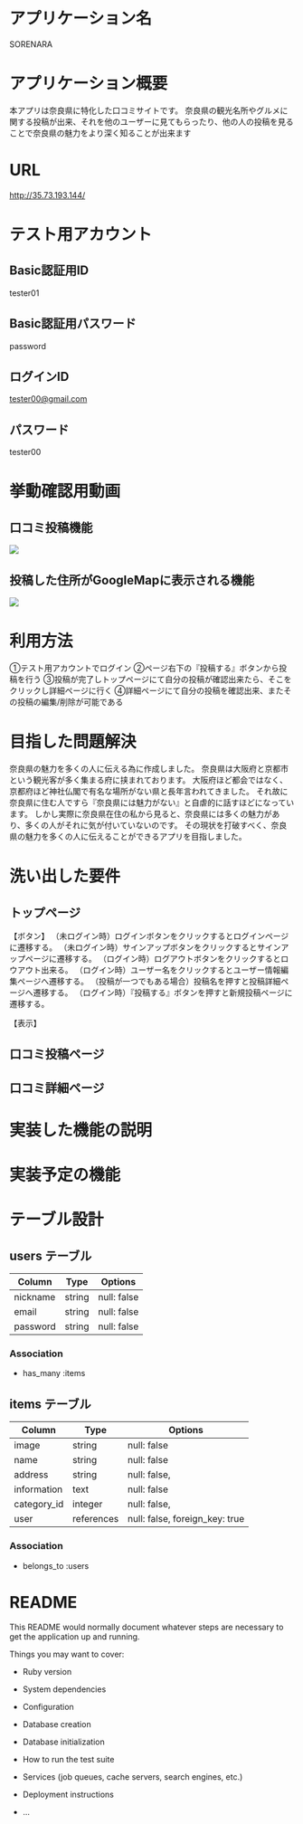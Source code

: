 # アプリケーション名
SORENARA

# アプリケーション概要
本アプリは奈良県に特化した口コミサイトです。
奈良県の観光名所やグルメに関する投稿が出来、それを他のユーザーに見てもらったり、他の人の投稿を見ることで奈良県の魅力をより深く知ることが出来ます

# URL
http://35.73.193.144/

# テスト用アカウント
## Basic認証用ID
tester01

## Basic認証用パスワード
password

## ログインID
tester00@gmail.com

## パスワード
tester00

# 挙動確認用動画
## 口コミ投稿機能
[![](https://img.youtube.com/vi/3VIJTKQ-WuA/0.jpg)](https://www.youtube.com/watch?v=3VIJTKQ-WuA)

## 投稿した住所がGoogleMapに表示される機能
[![](https://img.youtube.com/vi/F05S4qigqm4/0.jpg)](https://www.youtube.com/watch?v=F05S4qigqm4)

# 利用方法
①テスト用アカウントでログイン
②ページ右下の『投稿する』ボタンから投稿を行う
③投稿が完了しトップページにて自分の投稿が確認出来たら、そこをクリックし詳細ページに行く
④詳細ページにて自分の投稿を確認出来、またその投稿の編集/削除が可能である

# 目指した問題解決
奈良県の魅力を多くの人に伝える為に作成しました。
奈良県は大阪府と京都市という観光客が多く集まる府に挟まれております。
大阪府ほど都会ではなく、京都府ほど神社仏閣で有名な場所がない県と長年言われてきました。
それ故に奈良県に住む人ですら『奈良県には魅力がない』と自虐的に話すほどになっています。
しかし実際に奈良県在住の私から見ると、奈良県には多くの魅力があり、多くの人がそれに気が付いていないのです。
その現状を打破すべく、奈良県の魅力を多くの人に伝えることができるアプリを目指しました。

# 洗い出した要件
## トップページ
【ボタン】
（未ログイン時）ログインボタンをクリックするとログインページに遷移する。
（未ログイン時）サインアップボタンをクリックするとサインアップページに遷移する。
（ログイン時）ログアウトボタンをクリックするとロウアウト出来る。
（ログイン時）ユーザー名をクリックするとユーザー情報編集ページへ遷移する。
（投稿が一つでもある場合）投稿名を押すと投稿詳細ページへ遷移する。
（ログイン時）『投稿する』ボタンを押すと新規投稿ページに遷移する。

【表示】

## 口コミ投稿ページ

## 口コミ詳細ページ

# 実装した機能の説明

# 実装予定の機能

# テーブル設計

## users テーブル

| Column           | Type    | Options     |
| ---------------- | ------- | ----------- |
| nickname         | string  | null: false |
| email            | string  | null: false |
| password         | string  | null: false |

### Association

- has_many :items

## items テーブル

| Column        | Type       | Options                        |
| ------------- | ---------- | ------------------------------ |
| image         | string     | null: false                    |
| name          | string     | null: false                    |
| address       | string     | null: false,                   |
| information   | text       | null: false                    |
| category_id   | integer    | null: false,                   |
| user          | references | null: false, foreign_key: true |



### Association

- belongs_to :users

# README

This README would normally document whatever steps are necessary to get the
application up and running.

Things you may want to cover:

* Ruby version

* System dependencies

* Configuration

* Database creation

* Database initialization

* How to run the test suite

* Services (job queues, cache servers, search engines, etc.)

* Deployment instructions

* ...
